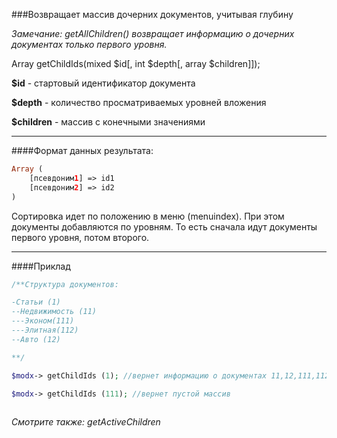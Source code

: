 ###Возвращает массив дочерних документов, учитывая глубину

*Замечание: getAllChildren() возвращает информацию о дочерних документах только первого уровня.*

Array getChildIds(mixed $id[, int $depth[, array $children]]);

**$id** - стартовый идентификатор документа

**$depth** - количество просматриваемых уровней вложения

**$children** - массив с конечными значениями

***

####Формат данных результата:
````php
Array (         
	[псевдоним1] => id1         
	[псевдоним2] => id2 
)
````

Сортировка идет по положению в меню (menuindex). При этом документы добавляются по уровням. То есть сначала идут документы первого уровня, потом второго.

***

####Приклад

````php
/**Структура документов:

-Статьи (1)
--Недвижимость (11)
---Эконом(111)
---Элитная(112)
--Авто (12)

**/

$modx-> getChildIds (1); //вернет информацию о документах 11,12,111,112
 
$modx-> getChildIds (111); //вернет пустой массив



````

*Смотрите также: getActiveChildren*